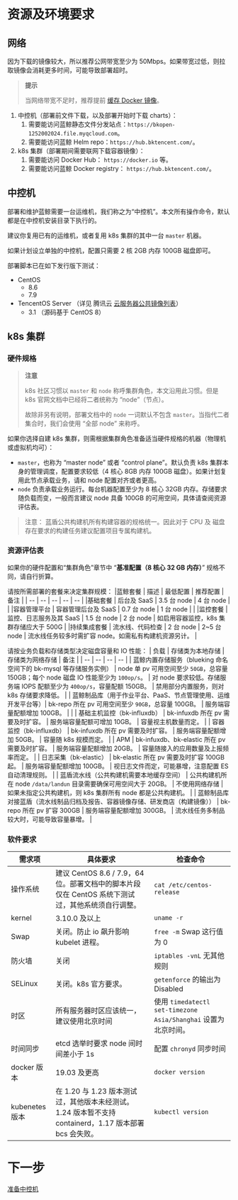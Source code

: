 # 资源及环境要求

## 网络
因为下载的镜像较大，所以推荐公网带宽至少为 50Mbps。如果带宽过低，则拉取镜像会消耗更多时间，可能导致部署超时。

>**提示**
>
>当网络带宽不足时，推荐提前 [缓存 Docker 镜像](docker-registry-cache.md)。

1. 中控机（部署前文件下载，以及部署开始时下载 charts）：
   1. 需要能访问蓝鲸静态文件分发站点：`https://bkopen-1252002024.file.myqcloud.com`。
   2. 需要能访问蓝鲸 Helm repo：`https://hub.bktencent.com/`。
2. k8s 集群（部署期间需要联网下载容器镜像）：
   1. 需要能访问 Docker Hub： `https://docker.io` 等。
   2. 需要能访问蓝鲸 Docker registry： `https://hub.bktencent.com/`。

## 中控机

部署和维护蓝鲸需要一台运维机，我们称之为“中控机”。本文所有操作命令，默认都是在中控机安装目录下执行的。

建议你复用已有的运维机，或者复用 k8s 集群的其中一台 `master` 机器。

如果计划设立单独的中控机，配置只需要 2 核 2GB 内存 100GB 磁盘即可。

部署脚本已在如下发行版下测试：
* CentOS
  * 8.6
  * 7.9
* TencentOS Server （详见 腾讯云 [云服务器公共镜像列表](https://cloud.tencent.com/document/product/213/93093)）
  * 3.1 （源码基于 CentOS 8）


## k8s 集群
### 硬件规格
>**注意**
>
>k8s 社区习惯以 `master` 和 `node` 称呼集群角色，本文沿用此习惯。但是 k8s 官网文档中已经将二者统称为 “node”（节点）。
>
>故除非另有说明，部署文档中的 `node` 一词默认不包含 `master`。当指代二者集合时，我们会使用 “全部 node” 来称呼。

如果你选择自建 k8s 集群，则需根据集群角色准备适当硬件规格的机器（物理机或虚拟机均可）：
* `master`，也称为 “master node” 或者 “control plane”。默认负责 k8s 集群本身的管理调度，配置要求较低（4 核心 8GB 内存 100GB 磁盘）。如果计划复用此节点承载业务，请和 node 配置对齐或者更高。
* `node` 负责承载业务运行。每台机器配置至少为 8 核心 32GB 内存。存储要求随负载而变，一般而言建议 node 具备 100GB 的可用空间，具体请查阅资源评估表。

>注意： 蓝盾公共构建机所有构建容器的规格统一。因此对于 CPU 及 磁盘存在要求的构建任务建议配置项目专属构建机。

### 资源评估表
如果你的硬件配置和“集群角色”章节中 “**基准配置（8 核心 32 GB 内存）**” 规格不同，请自行折算。

请按所需部署的套餐来决定集群规模：
|蓝鲸套餐 | 描述 | 最低配置 | 推荐配置 | 备注 |
| -- | -- | -- | -- | -- |
|基础套餐 | 后台及 SaaS | 3.5 台 node | 4 台 node | |
|容器管理平台 | 容器管理后台及 SaaS | 0.7 台 node | 1 台 node | |
|监控套餐 | 监控、日志服务及其 SaaS | 1.5 台 node | 2 台 node | 如启用容器监控，k8s 集群存储应大于 500G |
|持续集成套餐 | 流水线、代码检查 | 2 台 node | 2~5 台 node | 流水线任务较多时需扩容 node。如需私有构建机资源另计。 |

请按业务负载和存储类型决定磁盘容量和 IO 性能：
| 负载 | 存储类为本地存储 | 存储类为网络存储 | 备注 |
| -- | -- | -- | -- |
| 蓝鲸内置存储服务（blueking 命名空间下的 bk-mysql 等存储服务实例） | node 单 pv 可用空间至少 `50GB`，总容量 150GB；每个 node 磁盘 IO 性能至少为 `100op/s`。 | 对 node 要求较低。存储服务端 IOPS 配额至少为 `400op/s`，容量配额 150GB。 | 禁用部分内置服务，则对 k8s 存储要求降低。 |
| 蓝鲸制品库（用于作业平台、PaaS、节点管理使用、运维开发平台等）| bk-repo 所在 pv 可用空间至少 `90GB`，总容量 100GB。 | 服务端容量配额增加 100GB。 | |
| 基础主机监控（bk-influxdb） | bk-infuxdb 所在 pv 需要及时扩容。 | 服务端容量配额可增加 10GB。 | 容量视主机数量而定。 |
| 容器监控（bk-influxdb） | bk-infuxdb 所在 pv 需要及时扩容。 | 服务端容量配额增加 50GB。 | 容量随 k8s 规模而定。 |
| APM | bk-infuxdb、bk-elastic 所在 pv 需要及时扩容。 | 服务端容量配额增加 20GB。 | 容量随接入的应用数量及上报频率而定。 |
| 日志采集（bk-elastic） | bk-elastic 所在 pv 需要及时扩容 100GB 起。 | 服务端容量配额增加 100GB。 | 视日志文件而定，可能暴增，注意配置 ES 自动清理规则。 |
| 蓝盾流水线（公共构建机需要本地缓存空间） | 公共构建机所在 node `/data/landun` 目录需要确保可用空间大于 20GB。 | 不使用网络存储 | 如果未指定公共构建机，则 k8s 集群所有 node 都是公共构建机。 |
| 蓝鲸制品库对接蓝盾（流水线制品归档及报告、容器镜像存储、研发商店（构建镜像）） | bk-repo 所在 pv 扩容 300GB | 服务端容量配额增加 300GB。 | 流水线任务多制品较大时，可能导致容量暴增。 |


### 软件要求
| 需求项 | 具体要求 | 检查命令 |
| -- | -- | -- |
| 操作系统 | 建议 CentOS 8.6 / 7.9，64 位。部署文档中的脚本片段仅在 CentOS 系统下测试过，其他系统须自行调整。 | `cat /etc/centos-release` |
| kernel | 3.10.0 及以上 | `uname -r` |
| Swap | 关闭。防止 io 飙升影响 kubelet 进程。 | `free -m` Swap 这行值为 0 |
| 防火墙 | 关闭 | `iptables -vnL` 无其他规则 |
| SELinux | 关闭。k8s 官方要求。 | `getenforce` 的输出为 Disabled |
| 时区 | 所有服务器时区应该统一，建议使用北京时间 | 使用 `timedatectl set-timezone Asia/Shanghai` 设置为北京时间。 |
| 时间同步 | etcd 选举时要求 node 间时间差小于 1s | 配置 `chronyd` 同步时间 |
| docker 版本 | 19.03 及更高 | `docker version` |
| kubenetes 版本 | 在 1.20 与 1.23 版本测试过，其他版本未经测试。1.24 版本暂不支持 containerd，1.17 版本部署 bcs 会失败。 | `kubectl version` |


# 下一步

[准备中控机](prepare-bkctrl.md)
